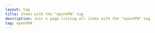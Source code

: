 ```yaml
---
layout: tag
title: Items with the "openVPN" tag
description: Just a page listing all items with the "openVPN" tag
tag: openVPN
---
```

